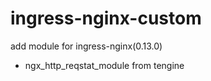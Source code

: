 # ingress-nginx-custom
add module for ingress-nginx(0.13.0)

* ngx_http_reqstat_module from tengine
